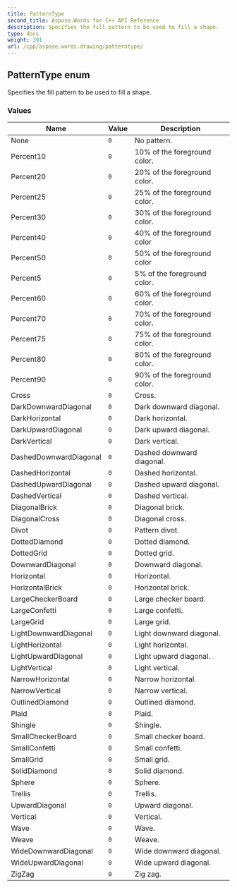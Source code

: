 ```yaml
---
title: PatternType
second_title: Aspose.Words for C++ API Reference
description: Specifies the fill pattern to be used to fill a shape. 
type: docs
weight: 391
url: /cpp/aspose.words.drawing/patterntype/
---
```

## PatternType enum


Specifies the fill pattern to be used to fill a shape.

### Values

| Name | Value | Description |
| --- | --- | --- |
| None | `0` | No pattern. |
| Percent10 | `0` | 10% of the foreground color. |
| Percent20 | `0` | 20% of the foreground color. |
| Percent25 | `0` | 25% of the foreground color. |
| Percent30 | `0` | 30% of the foreground color. |
| Percent40 | `0` | 40% of the foreground color |
| Percent50 | `0` | 50% of the foreground color |
| Percent5 | `0` | 5% of the foreground color. |
| Percent60 | `0` | 60% of the foreground color. |
| Percent70 | `0` | 70% of the foreground color. |
| Percent75 | `0` | 75% of the foreground color. |
| Percent80 | `0` | 80% of the foreground color. |
| Percent90 | `0` | 90% of the foreground color. |
| Cross | `0` | Cross. |
| DarkDownwardDiagonal | `0` | Dark downward diagonal. |
| DarkHorizontal | `0` | Dark horizontal. |
| DarkUpwardDiagonal | `0` | Dark upward diagonal. |
| DarkVertical | `0` | Dark vertical. |
| DashedDownwardDiagonal | `0` | Dashed downward diagonal. |
| DashedHorizontal | `0` | Dashed horizontal. |
| DashedUpwardDiagonal | `0` | Dashed upward diagonal. |
| DashedVertical | `0` | Dashed vertical. |
| DiagonalBrick | `0` | Diagonal brick. |
| DiagonalCross | `0` | Diagonal cross. |
| Divot | `0` | Pattern divot. |
| DottedDiamond | `0` | Dotted diamond. |
| DottedGrid | `0` | Dotted grid. |
| DownwardDiagonal | `0` | Downward diagonal. |
| Horizontal | `0` | Horizontal. |
| HorizontalBrick | `0` | Horizontal brick. |
| LargeCheckerBoard | `0` | Large checker board. |
| LargeConfetti | `0` | Large confetti. |
| LargeGrid | `0` | Large grid. |
| LightDownwardDiagonal | `0` | Light downward diagonal. |
| LightHorizontal | `0` | Light horizontal. |
| LightUpwardDiagonal | `0` | Light upward diagonal. |
| LightVertical | `0` | Light vertical. |
| NarrowHorizontal | `0` | Narrow horizontal. |
| NarrowVertical | `0` | Narrow vertical. |
| OutlinedDiamond | `0` | Outlined diamond. |
| Plaid | `0` | Plaid. |
| Shingle | `0` | Shingle. |
| SmallCheckerBoard | `0` | Small checker board. |
| SmallConfetti | `0` | Small confetti. |
| SmallGrid | `0` | Small grid. |
| SolidDiamond | `0` | Solid diamond. |
| Sphere | `0` | Sphere. |
| Trellis | `0` | Trellis. |
| UpwardDiagonal | `0` | Upward diagonal. |
| Vertical | `0` | Vertical. |
| Wave | `0` | Wave. |
| Weave | `0` | Weave. |
| WideDownwardDiagonal | `0` | Wide downward diagonal. |
| WideUpwardDiagonal | `0` | Wide upward diagonal. |
| ZigZag | `0` | Zig zag. |

